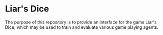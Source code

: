 # Liar's Dice

The purpose of this repository is to provide an interface for the game Liar's Dice, 
which may be used to train and evaluate various game playing agents.